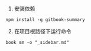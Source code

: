 1. 安装依赖
```text
npm install -g gitbook-summary
```
2. 在项目根路径下运行命令
```text
book sm -o "_sidebar.md"
```

